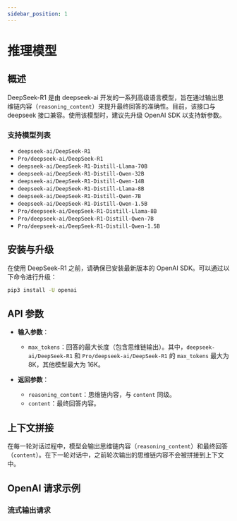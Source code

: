 ```yaml
---
sidebar_position: 1
---
```

# 推理模型

## 概述

DeepSeek-R1 是由 deepseek-ai 开发的一系列高级语言模型，旨在通过输出思维链内容（`reasoning_content`）来提升最终回答的准确性。目前，该接口与 deepseek 接口兼容。使用该模型时，建议先升级 OpenAI SDK 以支持新参数。

### 支持模型列表

- `deepseek-ai/DeepSeek-R1`
- `Pro/deepseek-ai/DeepSeek-R1`
- `deepseek-ai/DeepSeek-R1-Distill-Llama-70B`
- `deepseek-ai/DeepSeek-R1-Distill-Qwen-32B`
- `deepseek-ai/DeepSeek-R1-Distill-Qwen-14B`
- `deepseek-ai/DeepSeek-R1-Distill-Llama-8B`
- `deepseek-ai/DeepSeek-R1-Distill-Qwen-7B`
- `deepseek-ai/DeepSeek-R1-Distill-Qwen-1.5B`
- `Pro/deepseek-ai/DeepSeek-R1-Distill-Llama-8B`
- `Pro/deepseek-ai/DeepSeek-R1-Distill-Qwen-7B`
- `Pro/deepseek-ai/DeepSeek-R1-Distill-Qwen-1.5B`

## 安装与升级

在使用 DeepSeek-R1 之前，请确保已安装最新版本的 OpenAI SDK。可以通过以下命令进行升级：

```bash
pip3 install -U openai
```
## API 参数

- **输入参数**：
  - `max_tokens`：回答的最大长度（包含思维链输出）。其中，`deepseek-ai/DeepSeek-R1` 和 `Pro/deepseek-ai/DeepSeek-R1` 的 `max_tokens` 最大为 8K，其他模型最大为 16K。

- **返回参数**：
  - `reasoning_content`：思维链内容，与 `content` 同级。
  - `content`：最终回答内容。

## 上下文拼接

在每一轮对话过程中，模型会输出思维链内容（`reasoning_content`）和最终回答（`content`）。在下一轮对话中，之前轮次输出的思维链内容不会被拼接到上下文中。

## OpenAI 请求示例

### 流式输出请求

```python
```
